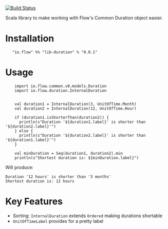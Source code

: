 [![Build Status](https://travis-ci.com/flowcommerce/lib-duration.svg?branch=primary)](https://travis-ci.com/flowcommerce/lib-duration)

Scala library to make working with Flow's Common Duration object easier.

# Installation

```
   "io.flow" %% "lib-duration" % "0.0.1"
```

# Usage

```
    import io.flow.common.v0.models.Duration
    import io.flow.duration.InternalDuration


    val duration1 = InternalDuration(3, UnitOfTime.Month)
    val duration2 = InternalDuration(12, UnitOfTime.Hour)

    if (duration1.isShorterThan(duration2)) {
      println(s"Duration '${duration1.label}' is shorter than '${duration2.label}'")
    } else {
      println(s"Duration '${duration2.label}' is shorter than '${duration1.label}'")
    }

    val minDuration = Seq(duration1, duration2).min
    println(s"Shortest duration is: ${minDuration.label}")
```


Will produce:
```
Duration '12 hours' is shorter than '3 months'
Shortest duration is: 12 hours

```

# Key Features

  - Sorting: `InternalDuration` extends `Ordered` making durations shortable
  - `UnitOfTimeLabel` provides for a pretty label
